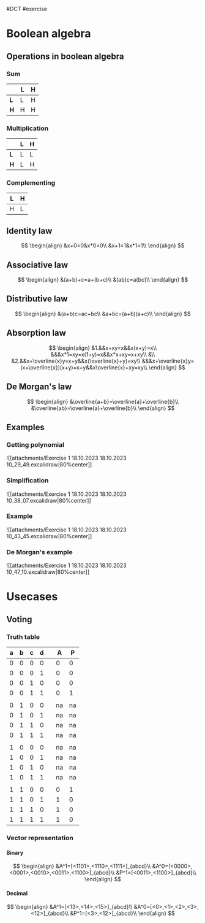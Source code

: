 #DCT #exercise 

# Boolean algebra
## Operations in boolean algebra
### Sum
|     | **L**   | **H**   |
| --- | --- | --- |
| **L**   | L    | H    |
| **H**    | H    | H    |
### Multiplication
|     | **L**   | **H**   |
| --- | --- | --- |
| **L**   | L   | L   |
| **H**    | L    | H    |

### Complementing
| **L**   | **H**   |
| --- | --- |
| H    | L    |

## Identity law
$$
\begin{align}
	&x+0=0&x*0=0\\
	&x+1=1&x*1=1\\
\end{align}
$$

## Associative law
$$
\begin{align}
	&(a+b)+c=a+(b+c)\\
	&(ab)c=a(bc)\\
\end{align}
$$

## Distributive law
$$
\begin{align}
	&(a+b)c=ac+bc\\
	&a+bc=(a+b)(a+c)\\
\end{align}
$$

## Absorption law
$$
\begin{align}
	&1.&&x+xy=x&&x(x+y)=x\\
	&&&x*1=xy=x(1+y)=x&&x*x+xy=x+xy\\
	&\\
	&2.&&x+\overline{x}y=x+y&&x(\overline{x}+y)=xy\\
	&&&x+\overline{x}y=(x+\overline{x})(x+y)=x+y&&x\overline{x}+xy=xy\\
\end{align}
$$

## De Morgan's law
$$
\begin{align}
	&\overline{a+b}=\overline{a}+\overline{b}\\
	&\overline{ab}=\overline{a}+\overline{b}\\
\end{align}
$$

## Examples
### Getting polynomial
![[attachments/Exercise 1 18.10.2023 18.10.2023 10_29_49.excalidraw|80%center]]

### Simplification
![[attachments/Exercise 1 18.10.2023 18.10.2023 10_38_07.excalidraw|80%center]]

### Example
![[attachments/Exercise 1 18.10.2023 18.10.2023 10_43_45.excalidraw|80%center]]

### De Morgan's example
![[attachments/Exercise 1 18.10.2023 18.10.2023 10_47_10.excalidraw|80%center]]

# Usecases
## Voting
### Truth table
| a   | b   | c   | d   |     | A   | P   |
| --- | --- | --- | --- | --- | --- | --- |
| 0   | 0   | 0   | 0   |     | 0   | 0   |
| 0   | 0   | 0   | 1   |     | 0   | 0   |
| 0   | 0   | 1   | 0   |     | 0   | 0   |
| 0   | 0   | 1   | 1   |     | 0   | 1   |
|     |     |     |     |     |     |     |
| 0   | 1   | 0   | 0   |     | na  | na  |
| 0   | 1   | 0   | 1   |     | na  | na  |
| 0   | 1   | 1   | 0   |     | na  | na  |
| 0   | 1   | 1   | 1   |     | na  | na  |
|     |     |     |     |     |     |     |
| 1   | 0   | 0   | 0   |     | na  | na  |
| 1   | 0   | 0   | 1   |     | na  | na  |
| 1   | 0   | 1   | 0   |     | na  | na  |
| 1   | 0   | 1   | 1   |     | na  | na  |
|     |     |     |     |     |     |     |
| 1   | 1   | 0   | 0   |     | 0   | 1   |
| 1   | 1   | 0   | 1   |     | 1   | 0   |
| 1   | 1   | 1   | 0   |     | 1   | 0   |
| 1   | 1   | 1   | 1   |     | 1   | 0   |

### Vector representation
#### Binary
$$
\begin{align}
	&A^1=[<1101>,<1110>,<1111>]_{abcd}\\
	&A^0=[<0000>,<0001>,<0010>,<0011>,<1100>]_{abcd}\\
	&P^1=[<0011>,<1100>]_{abcd}\\
\end{align}
$$

#### Decimal
$$
\begin{align}
	&A^1=[<13>,<14>,<15>]_{abcd}\\
	&A^0=[<0>,<1>,<2>,<3>,<12>]_{abcd}\\
	&P^1=[<3>,<12>]_{abcd}\\
\end{align}
$$